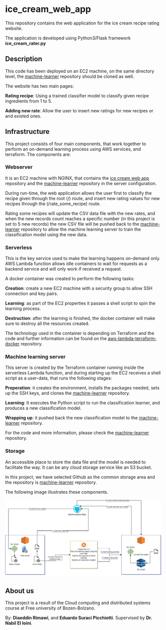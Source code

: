 # ice_cream_web_app

This repository contains the web application for the ice cream recipe rating website.

The application is developed using Python3/Flask framework __ice_cream_rater.py__

## Description
This code has been deployed on an EC2 machine, on the same directory level, the [machine-learner](https://github.com/dmrimawi/machine-learner) repository should be cloned as well.

The website has two main pages:

__Rating recipe__: Using a trained classifier model to classify given recipe ingredients from 1 to 5.

__Adding new rate__: Allow the user to insert new ratings for new recipes or and existed ones.

## Infrastructure

This project consists of four main components, that work together to perform an on-demand learning process using AWS services, and terraform. The components are:

### Webserver 
It is an EC2 machine with NGINX, that contains the [ice cream web app](https://github.com/dmrimawi/ice_cream_web_app) repository and the [machine-learner](https://github.com/dmrimawi/machine-learner) repository in the server configuration.

During run-time, the web application allows the user first to classify the recipe given through the root (/) route, and insert new rating values for new recipes through the (/rate_some_recipe) route.

Rating some recipes will update the CSV data file with the new rates, and when the new records count reaches a specific number (in this project is set to 5 new records) the new CSV file will be pushed back to the [machine-learner](https://github.com/dmrimawi/machine-learner) repository to allow the machine learning server to train the classification model using the new data.

### Serverless
This is the key service used to make the learning happens on-demand only. AWS Lambda function allows idle containers to wait for requests as a backend service and will only work if received a request.

A docker container was created to perform the following tasks:

__Creation__: create a new EC2 machine with a security group to allow SSH connection and key pairs.

__Learning__: as part of the EC2 properties it passes a shell script to spin the learning process.

__Destruction__: after the learning is finished, the docker container will make sure to destroy all the resources created.

The technology used in the container is depending on Terraform and the code and further information can be found on the [aws-lambda-terraform-docker](https://github.com/dmrimawi/aws-lambda-terraform-docker) repository.

### Machine learning server
This server is created by the Terraform container running inside the serverless Lambda function, and during starting up the EC2 receives a shell script as a user-data, that runs the following stages:

__Preperation__: it creates the environment, installs the packages needed, sets up the SSH keys, and clones the [machine-learner](https://github.com/dmrimawi/machine-learner) repository.

__Learning__: It executes the Python script to run the classification learner, and produces a new classification model.

__Wrapping up__: it pushed back the new classification model to the [machine-learner](https://github.com/dmrimawi/machine-learner) repository.

For the code and more information, please check the [machine-learner](https://github.com/dmrimawi/machine-learner) repository.

### Storage
An accessible place to store the data file and the model is needed to facilitate the way. It can be any cloud storage service like an S3 bucket. 

In this project, we have selected Github as the common storage area and the repository is [machine-learner](https://github.com/dmrimawi/machine-learner) repository.

The following image illustrates these components.

![On Demand Learning Infrastructure Diagram](https://github.com/dmrimawi/ice_cream_web_app/blob/master/CloudComputing.jpg)



## About us

This project is a result of the Cloud computing and distributed systems course at Free university of Bozen-Bolzano.

By: __Diaeddin Rimawi__, and __Eduardo Suraci Picchiotti__. Supervised by __Dr. Nabil El Ioini__.
